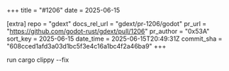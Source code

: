 +++
title = "#1206"
date = 2025-06-15

[extra]
repo = "gdext"
docs_rel_url = "gdext/pr-1206/godot"
pr_url = "https://github.com/godot-rust/gdext/pull/1206"
pr_author = "0x53A"
sort_key = 2025-06-15
date_time = 2025-06-15T20:49:31Z
commit_sha = "608cced1afd3a03d1bc5f3e4c16a1bc4f2a46ba9"
+++

run cargo clippy --fix
